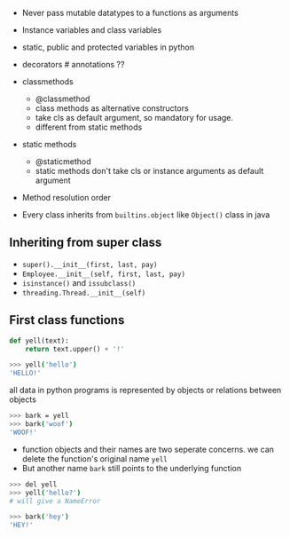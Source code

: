 * Never pass mutable datatypes to a functions as arguments
* Instance variables and class variables
* static, public and protected variables in python

* decorators # annotations ??
* classmethods
    - @classmethod
    - class methods as alternative constructors
    - take cls as default argument, so mandatory for usage.
    - different from static methods

* static methods
    - @staticmethod
    - static methods don't take cls or instance arguments as default argument

* Method resolution order
* Every class inherits from `builtins.object` like `Object()` class in java

## Inheriting from super class
* `super().__init__(first, last, pay)`
* `Employee.__init__(self, first, last, pay)`
* `isinstance()` and `issubclass()`
* `threading.Thread.__init__(self)`

## First class functions

```python
def yell(text):
    return text.upper() + '!'
```

```bash
>>> yell('hello')
'HELLO!'
```

all data in python programs is represented by objects or relations between objects
```bash
>>> bark = yell
>>> bark('woof')
'WOOF!'
```

* function objects and their names are two seperate concerns.
  we can delete the function's original name `yell`
* But another name `bark` still points to the underlying function

```bash
>>> del yell
>>> yell('hello?')
# will give a NameError

>>> bark('hey')
'HEY!'
```
